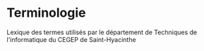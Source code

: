 # Terminologie
Lexique des termes utilisés par le département de Techniques de l'informatique du CEGEP de Saint-Hyacinthe
